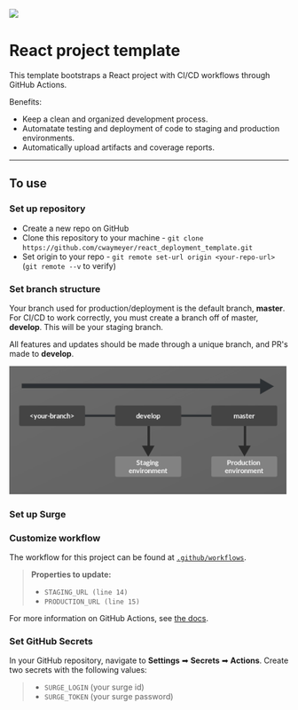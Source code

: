 ![](https://github.com/cwaymeyer/react_deployment_template/workflows/CI/badge.svg?branch=develop&event=push)

# React project template

This template bootstraps a React project with CI/CD workflows through GitHub Actions.

Benefits:

- Keep a clean and organized development process.
- Automatate testing and deployment of code to staging and production environments.
- Automatically upload artifacts and coverage reports.

<hr />

## To use

### Set up repository

- Create a new repo on GitHub
- Clone this repository to your machine - `git clone https://github.com/cwaymeyer/react_deployment_template.git`
- Set origin to your repo - `git remote set-url origin <your-repo-url>` (`git remote --v` to verify)

### Set branch structure

Your branch used for production/deployment is the default branch, <b>master</b>. For CI/CD to work correctly, you must create a branch off of master, <b>develop</b>. This will be your staging branch.

All features and updates should be made through a unique branch, and PR's made to <b>develop</b>.

<img src="./branches_flow.jpg" width="500"/>

### Set up Surge

### Customize workflow

The workflow for this project can be found at [`.github/workflows`](https://github.com/cwaymeyer/react_deployment_template/blob/master/.github/workflows/ci.yml).

> <b>Properties to update:</b>
>
> - `STAGING_URL (line 14)`
> - `PRODUCTION_URL (line 15)`

For more information on GitHub Actions, see [the docs](https://docs.github.com/en/actions).

### Set GitHub Secrets

In your GitHub repository, navigate to <b>Settings</b> ➡ <b>Secrets</b> ➡ <b>Actions</b>. Create two secrets with the following values:

> - `SURGE_LOGIN` (your surge id)
> - `SURGE_TOKEN` (your surge password)

